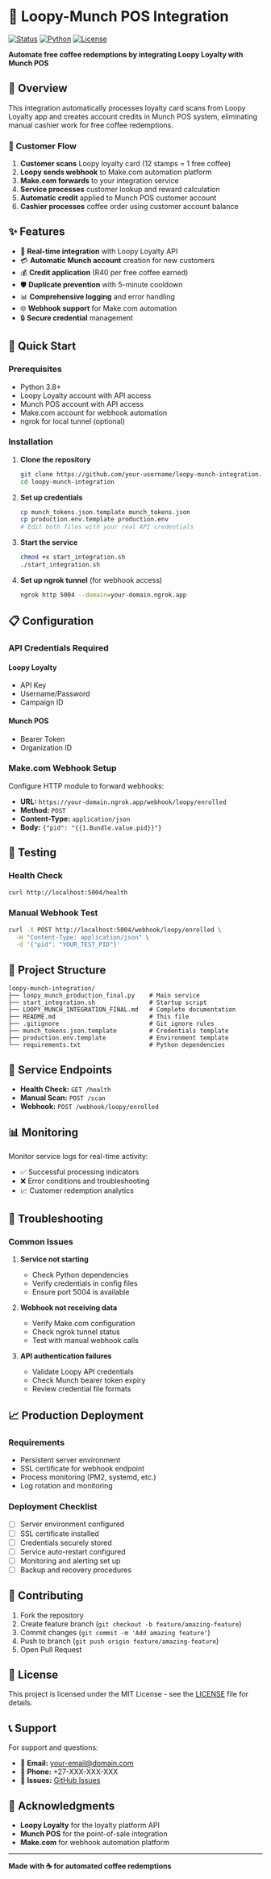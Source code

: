 # 🏪 Loopy-Munch POS Integration

[![Status](https://img.shields.io/badge/Status-Production%20Ready-brightgreen)](https://github.com/your-username/loopy-munch-integration)
[![Python](https://img.shields.io/badge/Python-3.8%2B-blue)](https://python.org)
[![License](https://img.shields.io/badge/License-MIT-yellow.svg)](LICENSE)

**Automate free coffee redemptions by integrating Loopy Loyalty with Munch POS**

## 🎯 Overview

This integration automatically processes loyalty card scans from Loopy Loyalty app and creates account credits in Munch POS system, eliminating manual cashier work for free coffee redemptions.

### 🔄 Customer Flow
1. **Customer scans** Loopy loyalty card (12 stamps = 1 free coffee)
2. **Loopy sends webhook** to Make.com automation platform
3. **Make.com forwards** to your integration service
4. **Service processes** customer lookup and reward calculation
5. **Automatic credit** applied to Munch POS customer account
6. **Cashier processes** coffee order using customer account balance

## ✨ Features

- 🔗 **Real-time integration** with Loopy Loyalty API
- 💳 **Automatic Munch account** creation for new customers  
- 💰 **Credit application** (R40 per free coffee earned)
- 🛡️ **Duplicate prevention** with 5-minute cooldown
- 📊 **Comprehensive logging** and error handling
- 🌐 **Webhook support** for Make.com automation
- 🔒 **Secure credential** management

## 🚀 Quick Start

### Prerequisites
- Python 3.8+
- Loopy Loyalty account with API access
- Munch POS account with API access
- Make.com account for webhook automation
- ngrok for local tunnel (optional)

### Installation

1. **Clone the repository**
   ```bash
   git clone https://github.com/your-username/loopy-munch-integration.git
   cd loopy-munch-integration
   ```

2. **Set up credentials**
   ```bash
   cp munch_tokens.json.template munch_tokens.json
   cp production.env.template production.env
   # Edit both files with your real API credentials
   ```

3. **Start the service**
   ```bash
   chmod +x start_integration.sh
   ./start_integration.sh
   ```

4. **Set up ngrok tunnel** (for webhook access)
   ```bash
   ngrok http 5004 --domain=your-domain.ngrok.app
   ```

## 📋 Configuration

### API Credentials Required

#### Loopy Loyalty
- API Key
- Username/Password  
- Campaign ID

#### Munch POS
- Bearer Token
- Organization ID

### Make.com Webhook Setup

Configure HTTP module to forward webhooks:
- **URL:** `https://your-domain.ngrok.app/webhook/loopy/enrolled`
- **Method:** `POST`
- **Content-Type:** `application/json`
- **Body:** `{"pid": "{{1.Bundle.value.pid}}"}`

## 🧪 Testing

### Health Check
```bash
curl http://localhost:5004/health
```

### Manual Webhook Test
```bash
curl -X POST http://localhost:5004/webhook/loopy/enrolled \
  -H "Content-Type: application/json" \
  -d '{"pid": "YOUR_TEST_PID"}'
```

## 📁 Project Structure

```
loopy-munch-integration/
├── loopy_munch_production_final.py    # Main service
├── start_integration.sh               # Startup script
├── LOOPY_MUNCH_INTEGRATION_FINAL.md   # Complete documentation
├── README.md                          # This file
├── .gitignore                         # Git ignore rules
├── munch_tokens.json.template         # Credentials template
├── production.env.template            # Environment template
└── requirements.txt                   # Python dependencies
```

## 🔧 Service Endpoints

- **Health Check:** `GET /health`
- **Manual Scan:** `POST /scan`
- **Webhook:** `POST /webhook/loopy/enrolled`

## 📊 Monitoring

Monitor service logs for real-time activity:
- ✅ Successful processing indicators
- ❌ Error conditions and troubleshooting
- 📈 Customer redemption analytics

## 🛟 Troubleshooting

### Common Issues

1. **Service not starting**
   - Check Python dependencies
   - Verify credentials in config files
   - Ensure port 5004 is available

2. **Webhook not receiving data**
   - Verify Make.com configuration
   - Check ngrok tunnel status
   - Test with manual webhook calls

3. **API authentication failures**
   - Validate Loopy API credentials
   - Check Munch bearer token expiry
   - Review credential file formats

## 📈 Production Deployment

### Requirements
- Persistent server environment
- SSL certificate for webhook endpoint
- Process monitoring (PM2, systemd, etc.)
- Log rotation and monitoring

### Deployment Checklist
- [ ] Server environment configured
- [ ] SSL certificate installed
- [ ] Credentials securely stored
- [ ] Service auto-restart configured
- [ ] Monitoring and alerting set up
- [ ] Backup and recovery procedures

## 🤝 Contributing

1. Fork the repository
2. Create feature branch (`git checkout -b feature/amazing-feature`)
3. Commit changes (`git commit -m 'Add amazing feature'`)
4. Push to branch (`git push origin feature/amazing-feature`)
5. Open Pull Request

## 📄 License

This project is licensed under the MIT License - see the [LICENSE](LICENSE) file for details.

## 📞 Support

For support and questions:
- 📧 **Email:** your-email@domain.com
- 📱 **Phone:** +27-XXX-XXX-XXX
- 🐛 **Issues:** [GitHub Issues](https://github.com/your-username/loopy-munch-integration/issues)

## 🎉 Acknowledgments

- **Loopy Loyalty** for the loyalty platform API
- **Munch POS** for the point-of-sale integration
- **Make.com** for webhook automation platform

---

**Made with ☕ for automated coffee redemptions** 